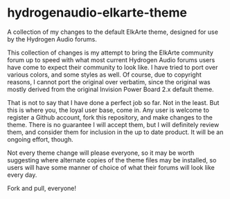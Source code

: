 # hydrogenaudio-elkarte-theme
A collection of my changes to the default ElkArte theme, designed for use by the Hydrogen Audio forums.

This collection of changes is my attempt to bring the ElkArte community forum up to speed with what most current
Hydrogen Audio forums users have come to expect their community to look like. I have tried to port over various
colors, and some styles as well. Of course, due to copyright reasons, I cannot port the original over verbatim,
since the original was mostly derived from the original Invision Power Board 2.x default theme.

That is not to say that I have done a perfect job so far. Not in the least. But this is where you, the loyal
user base, come in. Any user is welcome to register a Github account, fork this repository, and make changes to
the theme. There is no guarantee I will accept them, but I will definitely review them, and consider them for
inclusion in the up to date product. It will be an ongoing effort, though.

Not every theme change will please everyone, so it may be worth suggesting where alternate copies of the theme
files may be installed, so users will have some manner of choice of what their forums will look like every day.

Fork and pull, everyone!
